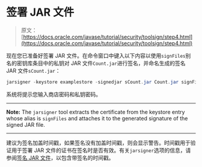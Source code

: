 # 签署 JAR 文件

> 原文： [https://docs.oracle.com/javase/tutorial/security/toolsign/step4.html](https://docs.oracle.com/javase/tutorial/security/toolsign/step4.html)

现在您已准备好签署 JAR 文件。在命令窗口中键入以下内容以使用`signFiles`别名的密钥库条目中的私钥对 JAR 文件`Count.jar`进行签名，并命名生成的签名 JAR 文件`sCount.jar`：

```java
jarsigner -keystore examplestore -signedjar sCount.jar Count.jar signFiles 

```

系统将提示您输入商店密码和私钥密码。

* * *

**Note:** The `jarsigner` tool extracts the certificate from the keystore entry whose alias is `signFiles` and attaches it to the generated signature of the signed JAR file.

* * *

建议为签名加盖时间戳，如果签名没有加盖时间戳，则会显示警告。时间戳用于验证用于签署 JAR 文件的证书在签名时是否有效。有关`jarsigner`选项的信息，请参阅[签名 JAR 文件](../../deployment/jar/signing.html)，以包含带签名的时间戳。